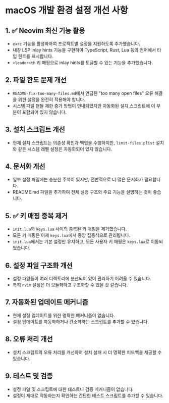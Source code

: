 # macOS 개발 환경 설정 개선 사항

## 1. ✅ Neovim 최신 기능 활용

- `exrc` 기능을 활성화하여 프로젝트별 설정을 지원하도록 추가했습니다.
- 내장 LSP inlay hints 기능을 구현하여 TypeScript, Rust, Lua 등의 언어에서 타입 힌트를 표시합니다.
- `<leader>th` 키 매핑으로 inlay hints를 토글할 수 있는 기능을 추가했습니다.

## 2. 파일 한도 문제 개선
- `README-fix-too-many-files.md`에서 언급된 "too many open files" 오류 해결을 위한 설정을 완전히 적용해야 합니다.
- 시스템 파일 핸들 제한 증가 방법이 안내되었지만 자동화된 설치 스크립트에 이 부분이 포함되어 있지 않습니다.

## 3. 설치 스크립트 개선
- 현재 설치 스크립트는 의존성 확인과 백업을 수행하지만, `limit-files.plist` 설치와 같은 시스템 레벨 설정은 자동화되어 있지 않습니다.

## 4. 문서화 개선
- 일부 설정 파일에는 충분한 주석이 있지만, 전반적으로 더 많은 문서화가 필요합니다.
- README.md 파일을 추가하여 전체 설정 구조와 주요 기능을 설명하는 것이 좋습니다.

## 5. ✅ 키 매핑 중복 제거
- `init.lua`와 `keys.lua` 사이의 중복된 키 매핑을 제거했습니다.
- 모든 키 매핑은 이제 `keys.lua`에서 중앙 집중식으로 관리됩니다.
- `init.lua`에서는 기본 설정만 유지하고, 모든 사용자 키 매핑은 `keys.lua`로 이동되었습니다.

## 6. 설정 파일 구조화 개선
- 설정 파일들이 여러 디렉토리에 분산되어 있어 관리하기 어려울 수 있습니다.
- 특히 `nvim` 설정은 더 모듈화하고 구조화할 수 있을 것 같습니다.

## 7. 자동화된 업데이트 메커니즘
- 현재 설정 업데이트를 위한 명확한 메커니즘이 없습니다.
- 설정 업데이트를 자동화하거나 간소화하는 스크립트를 추가할 수 있습니다.

## 8. 오류 처리 개선
- 설치 스크립트의 오류 처리를 개선하여 설치 실패 시 더 명확한 피드백을 제공할 수 있습니다.

## 9. 테스트 및 검증
- 설정 파일 및 스크립트에 대한 테스트나 검증 메커니즘이 없습니다.
- 설정이 제대로 작동하는지 확인하는 간단한 테스트 스크립트를 추가할 수 있습니다.
